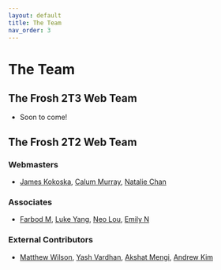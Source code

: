 ```yaml
---
layout: default
title: The Team
nav_order: 3
---
```


# The Team

## The Frosh 2T3 Web Team

- Soon to come!

## The Frosh 2T2 Web Team

### Webmasters

- [James Kokoska](https://github.com/jameskokoska), [Calum Murray](https://github.com/Cali0707), [Natalie Chan](https://github.com/natapokie)

### Associates

- [Farbod M](https://github.com/Freeassassin), [Luke Yang](https://github.com/lukewarmtemp), [Neo Lou](https://github.com/NeoLou), [Emily N](https://github.com/Emily9023)

### External Contributors

- [Matthew Wilson](https://github.com/MatthewGWilson), [Yash Vardhan](https://github.com/VardhanYash), [Akshat Mengi](https://github.com/akshatm2), [Andrew Kim](https://github.com/AndrewMinyoungKim)
